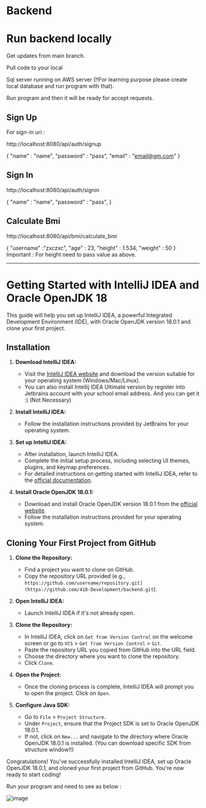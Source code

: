 # Backend

# Run backend locally

Get updates from main branch.

Pull code to your local

Sql server running on AWS server (!!For learning purpose please create local database and run program with that). 

Run program and then it will be ready for accept requests.

## Sign Up 

For sign-in uri : 

http://localhost:8080/api/auth/signup

{
"name" : "name",
"password" : "pass",
"email" : "email@gm.com" 
}

## Sign In

http://localhost:8080/api/auth/signin 

{
"name" : "name",
"password" : "pass",
}

## Calculate Bmi

http://localhost:8080/api/bmi/calculate_bmi

{
    "username" :"zxczxc",
    "age" : 23,
    "height" : 1.534,
    "weight" : 50
}
Important : For height need to pass value as above.

****************************************************************************************************************

# Getting Started with IntelliJ IDEA and Oracle OpenJDK 18

This guide will help you set up IntelliJ IDEA, a powerful Integrated Development Environment (IDE), with Oracle OpenJDK version 18.0.1 and clone your first project.

## Installation

1. **Download IntelliJ IDEA:**
   - Visit the [IntelliJ IDEA website](https://www.jetbrains.com/idea/download/) and download the version suitable for your operating system (Windows/Mac/Linux).
   - You can also install Intellij IDEA Ultimate version by register into Jetbrains account with your school email address. And you can get it :) (Not Necessary)

2. **Install IntelliJ IDEA:**
   - Follow the installation instructions provided by JetBrains for your operating system.

3. **Set up IntelliJ IDEA:**
   - After installation, launch IntelliJ IDEA.
   - Complete the initial setup process, including selecting UI themes, plugins, and keymap preferences.
   - For detailed instructions on getting started with IntelliJ IDEA, refer to the [official documentation](https://www.jetbrains.com/help/idea/run-for-the-first-time.html).

4. **Install Oracle OpenJDK 18.0.1:**
   - Download and install Oracle OpenJDK version 18.0.1 from the [official website](https://www.oracle.com/java/technologies/javase/jdk18-archive-downloads.html).
   - Follow the installation instructions provided for your operating system.

## Cloning Your First Project from GitHub

1. **Clone the Repository:**
   - Find a project you want to clone on GitHub.
   - Copy the repository URL provided (e.g., `https://github.com/username/repository.git](https://github.com/418-Development/backend.git`).

2. **Open IntelliJ IDEA:**
   - Launch IntelliJ IDEA if it's not already open.

3. **Clone the Repository:**
   - In IntelliJ IDEA, click on `Get from Version Control` on the welcome screen or go to `VCS` > `Get from Version Control` > `Git`.
   - Paste the repository URL you copied from GitHub into the URL field.
   - Choose the directory where you want to clone the repository.
   - Click `Clone`.

4. **Open the Project:**
   - Once the cloning process is complete, IntelliJ IDEA will prompt you to open the project. Click on `Open`.

5. **Configure Java SDK:**
   - Go to `File` > `Project Structure`.
   - Under `Project`, ensure that the Project SDK is set to Oracle OpenJDK 18.0.1.
   - If not, click on `New...` and navigate to the directory where Oracle OpenJDK 18.0.1 is installed. (You can download specific SDK from structure window!!)

Congratulations! You've successfully installed IntelliJ IDEA, set up Oracle OpenJDK 18.0.1, and cloned your first project from GitHub. You're now ready to start coding!

Run your program and need to see as below :

![image](https://github.com/418-Development/backend/assets/32537035/2ea05945-9069-45f4-998f-849e0477c7aa)
